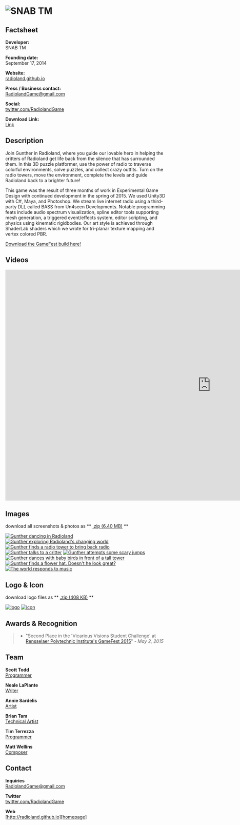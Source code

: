 # ![SNAB TM](assets/images/logo.png)

## Factsheet

**Developer:**  
SNAB TM

**Founding date:**  
September 17, 2014

**Website:**  
[radioland.github.io][homepage]

**Press / Business contact:**  
[RadiolandGame@gmail.com][contact]

**Social:**  
[twitter.com/RadiolandGame][twitter]  

**Download Link:**  
[Link][download]  


## Description

Join Gunther in Radioland, where you guide our lovable hero in helping the critters of Radioland get life back from the silence that has surrounded them. In this 3D puzzle platformer, use the power of radio to traverse colorful environments, solve puzzles, and collect crazy outfits. Turn on the radio towers, move the environment, complete the levels and guide Radioland back to a brighter future!

This game was the result of three months of work in Experimental Game Design with continued development in the spring of 2015. We used Unity3D with C#, Maya, and Photoshop. We stream live internet radio using a third-party DLL called BASS from Un4seen Developments. Notable programming feats include audio spectrum visualization, spline editor tools supporting mesh generation, a triggered event/effects system, editor scripting, and physics using kinematic rigidbodies. Our art style is achieved through ShaderLab shaders which we wrote for tri-planar texture mapping and vertex colored PBR.


[Download the GameFest build here!](https://drive.google.com/file/d/0B39TY8FLCiYDVnI2QVAtUU1wOHM/view?usp=sharing)

<!--
## History

### Beginning

Lorem ipsum dolor sit amet, consectetur adipiscing elit, sed do eiusmod tempor incididunt ut labore et dolore magna aliqua. Ut enim ad minim veniam, quis nostrud exercitation ullamco laboris nisi ut aliquip ex ea commodo consequat. Duis aute irure dolor in reprehenderit in voluptate velit esse cillum dolore eu fugiat nulla pariatur. Excepteur sint occaecat cupidatat non proident, sunt in culpa qui officia deserunt mollit anim id est laborum.

### Second subhed if you want it!

Lorem ipsum dolor sit amet, consectetur adipiscing elit, sed do eiusmod tempor incididunt ut labore et dolore magna aliqua. Ut enim ad minim veniam, quis nostrud exercitation ullamco laboris nisi ut aliquip ex ea commodo consequat. Duis aute irure dolor in reprehenderit in voluptate velit esse cillum dolore eu fugiat nulla pariatur. Excepteur sint occaecat cupidatat non proident, sunt in culpa qui officia deserunt mollit anim id est laborum.
-->


## Videos

<iframe width="1280" height="720" src="https://www.youtube.com/embed/HbTQizZzDiM?rel=0" frameborder="0" allowfullscreen></iframe>

## Images

download all screenshots & photos as ** [.zip (6.40 MB)](assets/images/images.zip "Images zip") **

[![Gunther dancing in Radioland](assets/images/Radioland-01-Dance.png)](assets/images/Radioland-01-Dance.png)
[![Gunther exploring Radioland's changing world](assets/images/Radioland-02-Exploring.png)](assets/images/Radioland-02-Exploring.png)
[![Gunther finds a radio tower to bring back radio](assets/images/Radioland-03-findingARadioTower.png)](assets/images/Radioland-03-findingARadioTower.png)
[![Gunther talks to a critter](assets/images/Radioland-04-TalkingToCritter.png)](assets/images/Radioland-04-TalkingToCritter.png)
[![Gunther attempts some scary jumps](assets/images/Radioland-05-ScaryJumps.png)](assets/images/Radioland-05-ScaryJumps.png)
[![Gunther dances with baby birds in front of a tall tower](assets/images/Radioland-06-birdsAndTower.png)](assets/images/Radioland-06-birdsAndTower.png)
[![Gunther finds a flower hat. Doesn't he look great?](assets/images/Radioland-07-flowerHat.png)](assets/images/Radioland-07-flowerHat.png)
[![The world responds to music](assets/images/Radioland-08-audioVisualizers.png)](assets/images/Radioland-08-audioVisualizers.png)

## Logo & Icon

download logo files as ** [.zip (408 KB)]( assets/images/logo.zip "Logo & Icon zip") **

[![logo](assets/images/logo.png)](assets/images/logo.png "Logo")
[![icon](assets/images/icon.png)](assets/images/icon.png "Icon")


## Awards & Recognition

> * "Second Place in the 'Vicarious Visions Student Challenge' at [Rensselaer Polytechnic Institute's GameFest 2015](http://gamefest.rpi.edu/)" - *May 2, 2015*

<!--
## Selected Articles

> * "Quote quote quote."  
-- *Person Name, [Website](http://www.website.com/)*


> * "More quotes."  
-- *Person name, [Site](http://geocities.blog.com/)*


## Additional Links

**Company Link #1**  
Link to your company, or some affiliate. Located [here](https://link)

**Company Link #2**  
Another of these. See [here](https://link)
-->

## Team

**Scott Todd**  
[Programmer](http://scotttodd.github.io/)

**Neale LaPlante**  
[Writer](http://diokatsu.wix.com/portfolio/)

**Annie Sardelis**  
[Artist](http://asardelis3.wix.com/portfolio/)

**Brian Tam**  
[Technical Artist](http://xinoph.github.io/)

**Tim Terrezza**  
[Programmer](https://github.com/timmyterrezza/)

**Matt Wellins**  
[Composer](http://mattwellins.com/)

## Contact

**Inquiries**  
[RadiolandGame@gmail.com][contact]

**Twitter**  
[twitter.com/RadiolandGame][twitter]

**Web**  
[http://radioland.github.io][homepage]

<!--- =====================================================================  -->
<!--- Referenced links -->

[homepage]: http://radioland.github.io "Radioland"

[contact]: mailto:RadiolandGame@gmail.com

<!--- Social -->

[twitter]: https://twitter.com/RadiolandGame

[download]: https://drive.google.com/file/d/0B39TY8FLCiYDVnI2QVAtUU1wOHM/view?usp=sharing
